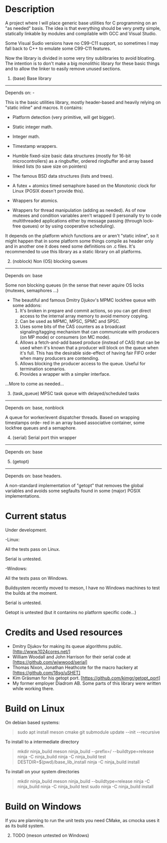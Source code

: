 Description
===========

A project where I will place generic base utilities for C programming on an
"as needed" basis. The idea is that everything should be very pretty simple,
statically linkable by modules and compilable with GCC and Visual Studio.

Some Visual Sudio versions have no C99-C11 support, so sometimes I may fall back
to C++ to emulate some C99-C11 features.

Now the library is divided in some very tiny sublibraries to avoid bloating. The
intention is to don't make a big monolithic library for these basic things and
to allow the linker to easily remove unused sections.

1. (base) Base library
----------------------

Depends on: -

This is the basic utilities library, mostly header-based and heavily relying on
"static inline" and macros. It contains:

* Platform detection (very primitive, will get bigger).

* Static integer math.

* Integer math.

* Timestamp wrappers.

* Humble fixed-size basic data structures (mostly for 16-bit microcontrollers)
  as a ringbuffer, ordered ringbuffer and array based linked lists (to save size
  on pointers)

* The famous BSD data structures (lists and trees).

* A futex + atomics timed semaphore based on the Monotonic clock for Linux
  (POSIX doesn't provide this).

* Wrappers for atomics.

* Wrappers for thread manipulation (adding as needed). As of now mutexes and
  condition variables aren't wrapped (I personally try to code multithreaded
  applications either by message passing (through lock-free queues) or by
  using cooperative scheduling).

It depends on the platform which functions are or aren't "static inline", so it
might happen that in some platform some things compile as header only and in
another one it does need some definitions on .c files. It's recommended to use
this library as a static library on all platforms.

2. (noblock) Non (OS) blocking queues
-------------------------------------

Depends on: base

Some non blocking queues (in the sense that never aquire OS locks (mutexes,
semaphores ...)

* The beautiful and famous Dmitry Djukov's MPMC lockfree queue with some addons:
  1. It's broken in prepare and commit actions, so you can get direct access to
     the internal array memory to avoid memory copying.
  2. Can be used as MPMC, MPSC, SPMC and SPSC.
  3. Uses some bits of the CAS counters as a broadcast signaling/tagging
     mechanism that can communicate with producers (on MP mode) or consumers
     (on MC mode).
  3. Allows a fetch-and-add based produce (instead of CAS) that can be used when
     it's known that a producer will block on the queue when it's full. This has
     the desirable side-effect of having fair FIFO order when many producers are
     contending.
  4. Allows blocking the producer access to the queue. Useful for termination
     scenarios.
  5. Provides a wrapper with a simpler interface.

...More to come as needed...

3. (task_queue) MPSC task queue with delayed/scheduled tasks
------------------------------------------------------------

Depends on: base, nonblock

A queue for worker/event dispatcher threads. Based on wrapping timestamps orde-
red in an array based associative container, some lockfree queues and a
semaphore.

4. (serial) Serial port thin wrapper
-------------------------------------

Depends on: base

5. (getopt)
-----------

Depends on: base headers.

A non-standard implementation of "getopt" that removes the global variables and
avoids some segfaults found in some (major) POSIX implementations.

Current status
==============

Under development.

-Linux:

 All the tests pass on Linux.

 Serial is untested.

-Windows:

 All the tests pass on Windows.

 Buildsystem recently moved to meson, I have no Windows machines to test the
 builds at the moment.

 Serial is untested.

 Getopt is untested (but it contanins no platform specific code...)

Credits and Used resources
==========================

* Dmitry Djukov for making its queue algorithms public.
  [http://www.1024cores.net/]
* William Woodall and John Harrison for their serial code at
  [https://github.com/wjwwood/serial]
* Thomas Nixon, Jonathan Heathcote for the macro hackery at
  [https://github.com/18sg/uSHET]
* Kim Gräsman for his getopt port. [https://github.com/kimgr/getopt_port]
* My former employer Diadrom AB. Some parts of this library were written while
  working there.

Build on Linux
=================

On debian based systems:

> sudo apt install meson cmake
> git submodule update --init --recursive

To install to a intermediate directory

> mkdir ninja_build
> meson ninja_build --prefix=/ --buildtype=release
> ninja -C ninja_build
> ninja -C ninja_build test
> DESTDIR=$(pwd)/base_lib_install ninja -C ninja_build install

To install on your system directories

> mkdir ninja_build
> meson ninja_build --buildtype=release
> ninja -C ninja_build
> ninja -C ninja_build test
> sudo ninja -C ninja_build install

Build on Windows
===============

If you are planning to run the unit tests you need CMake, as cmocka uses it
as its build system.

2. TODO (meson untested on Windows)
